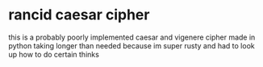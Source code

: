 # rancid caesar cipher

this is a probably poorly implemented caesar and vigenere cipher made in python taking longer than needed because im super rusty
and had to look up how to do certain thinks
